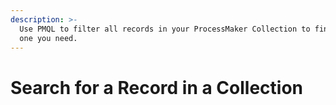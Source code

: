 ```yaml
---
description: >-
  Use PMQL to filter all records in your ProcessMaker Collection to find that
  one you need.
---
```


# Search for a Record in a Collection

